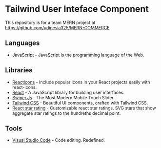 # Tailwind User Inteface Component
This repository is for a team MERN project at https://github.com/udinesia325/MERN-COMMERCE

## Languages
<ul>
  <li>JavaScript - JavaScript is the programming language of the Web.</li>
 </ul>
 
  ## Libraries
<ul>
  <li><a href="https://react-icons.github.io/react-icons/">ReactIcons</a> - Include popular icons in your React projects easily with react-icons.</li>
  <li><a href="https://reactjs.org/">React</a> - A JavaScript library for building user interfaces.</li>
  <li><a href="https://swiperjs.com/">Swiper.Js</a> - The Most Modern Mobile Touch Slider.</li>
  <li><a href="https://tailwindcss.com/">Tailwind CSS</a> - Beautiful UI components, crafted with Tailwind CSS.</li>
  <li><a href="https://github.com/ekeric13/react-star-ratings">React star rating</a> - Customizable react star ratings. SVG stars that show aggregate star ratings to the hundreths decimal point.</li>
 </ul>
 
 ## Tools
<ul>
  <li><a href="https://code.visualstudio.com/">Visual Studio Code</a> - Code editing. Redefined.</li>
 </ul>
